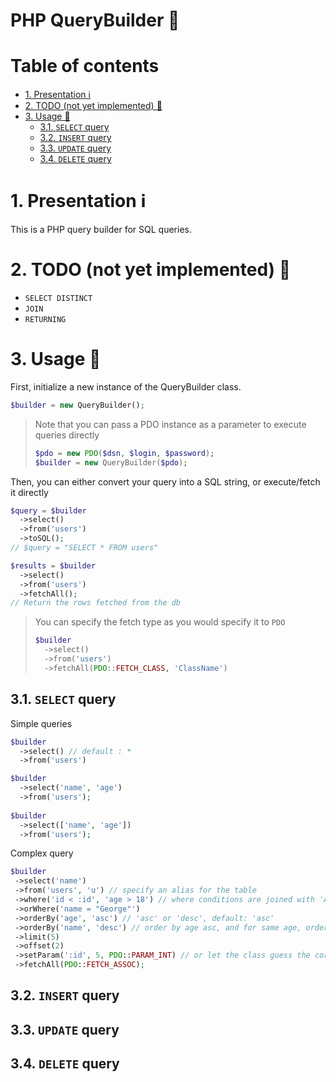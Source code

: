 # PHP QueryBuilder 🔧

# Table of contents

- [1. Presentation ℹ️](#1-presentation-ℹ️)
- [2. TODO (not yet implemented) 📝](#2-todo-not-yet-implemented-📝)
- [3. Usage 📝](#3-usage-📝)
  * [3.1. `SELECT` query](#31-select-query)
  * [3.2. `INSERT` query](#32-insert-query)
  * [3.3. `UPDATE` query](#33-update-query)
  * [3.4. `DELETE` query](#34-delete-query)


# 1. Presentation ℹ️

This is a PHP query builder for SQL queries.

# 2. TODO (not yet implemented) 📝

- `SELECT DISTINCT`
- `JOIN`
- `RETURNING`

# 3. Usage 📝

First, initialize a new instance of the QueryBuilder class.

```php
$builder = new QueryBuilder();
```

> Note that you can pass a PDO instance as a parameter to execute queries directly
> ```php
> $pdo = new PDO($dsn, $login, $password);
> $builder = new QueryBuilder($pdo);
> ```

Then, you can either convert your query into a SQL string, or execute/fetch it directly

```php
$query = $builder
  ->select()
  ->from('users')
  ->toSQL();
// $query = "SELECT * FROM users"

$results = $builder
  ->select()
  ->from('users')
  ->fetchAll();
// Return the rows fetched from the db
```

> You can specify the fetch type as you would specify it to `PDO`
> ```php
> $builder
>   ->select()
>   ->from('users')
>   ->fetchAll(PDO::FETCH_CLASS, 'ClassName')
> ```

## 3.1. `SELECT` query

Simple queries
```php
$builder
  ->select() // default : *
  ->from('users')

$builder
  ->select('name', 'age')
  ->from('users');
  
$builder
  ->select(['name', 'age'])
  ->from('users');
```

Complex query
```php
$builder
 ->select('name')
 ->from('users', 'u') // specify an alias for the table
 ->where('id < :id', 'age > 18') // where conditions are joined with 'AND'
 ->orWhere('name = "George"')
 ->orderBy('age', 'asc') // 'asc' or 'desc', default: 'asc'
 ->orderBy('name', 'desc') // order by age asc, and for same age, order by name desc
 ->limit(5)
 ->offset(2)
 ->setParam(':id', 5, PDO::PARAM_INT) // or let the class guess the corresponding PDO type by omitting the last parameter
 ->fetchAll(PDO::FETCH_ASSOC);
```

## 3.2. `INSERT` query

## 3.3. `UPDATE` query

## 3.4. `DELETE` query








